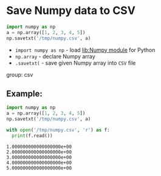 # Save Numpy data to CSV

```python
import numpy as np
a = np.array([1, 2, 3, 4, 5])
np.savetxt('/tmp/numpy.csv', a)
```

- `import numpy as np` - load [lib:Numpy module](/python-numpy/how-to-install-python-numpy-lib) for Python
- `np.array` - declare Numpy array
- `.savetxt(` - save given Numpy array into `CSV` file

group: csv

## Example: 
```python
import numpy as np
a = np.array([1, 2, 3, 4, 5])
np.savetxt('/tmp/numpy.csv', a)

with open('/tmp/numpy.csv', 'r') as f:
  print(f.read())
```
```
1.000000000000000000e+00
2.000000000000000000e+00
3.000000000000000000e+00
4.000000000000000000e+00
5.000000000000000000e+00


```

